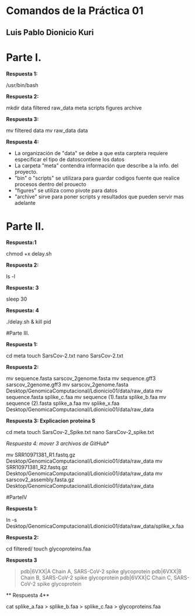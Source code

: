 # Comandos de la Práctica 01
## Luis Pablo Dionicio Kuri

# Parte I. 

**Respuesta 1:**

/usr/bin/bash


**Respuesta 2:**

mkdir data filtered raw_data meta scripts figures archive

**Respuesta 3:**

mv filtered data
mv raw_data data

**Respuesta 4:**

- La organización de "data" se debe a que esta carptera requiere especificar el tipo de datoscontiene los datos
- La carpeta "meta" contendra información que describe a la info. del proyecto.
- "bin" o "scripts" se utilizara para guardar codigos fuente que realice procesos dentro del prouecto
- "figures" se utiliza como pivote para datos
- "archive" sirve para poner scripts y resultados que pueden servir mas adelante

# Parte II.

**Respuesta:1**

chmod +x delay.sh

**Respuesta 2:** 

ls -l

**Respuesta: 3**

sleep 30

**Respuesta: 4**

./delay.sh &
kill pid

#Parte III.

**Respuesta 1:**

cd meta
touch SarsCov-2.txt
nano SarsCov-2.txt 

**Respuesta 2:**

mv sequence.fasta sarscov_2genome.fasta
mv sequence.gff3 sarscov_2genome.gff3
mv sarscov_2genome.fasta Desktop/GenomicaComputacional/Ldionicio01/data/raw_data
mv sequence.fasta splike_c.faa
mv sequence (1).fasta splike_b.faa
mv sequence (2).fasta splike_a.faa
mv splike_x.faa Desktop/GenomicaComputacional/Ldionicio01/data/raw_data

**Respuesta 3: Explicacion proteina S**

cd meta
touch SarsCov-2_Spike.txt 
nano SarsCov-2_spike.txt

*Respuesta 4: mover 3 archivos de GitHub**

mv SRR10971381_R1.fastq.gz Desktop/GenomicaComputacional/Ldionicio01/data/raw_data
mv SRR10971381_R2.fastq.gz Desktop/GenomicaComputacional/Ldionicio01/data/raw_data
mv sarscov2_assembly.fasta.gz Desktop/GenomicaComputacional/Ldionicio01/data/raw_data

#ParteIV 

**Respuesta 1:**

ln -s Desktop/GenomicaComputacional/Ldionicio01/data/raw_data/splike_x.faa

**Respuesta 2:**

cd filtered/
touch glycoproteins.faa

**Respuesta 3**


>pdb|6VXX|A Chain A, SARS-CoV-2 spike glycoprotein
>pdb|6VXX|B Chain B, SARS-CoV-2 spike glycoprotein
>pdb|6VXX|C Chain C, SARS-CoV-2 spike glycoprotein

** Respuesta 4**

cat splike_a.faa > splike_b.faa > splike_c.faa > glycoproteins.faa



